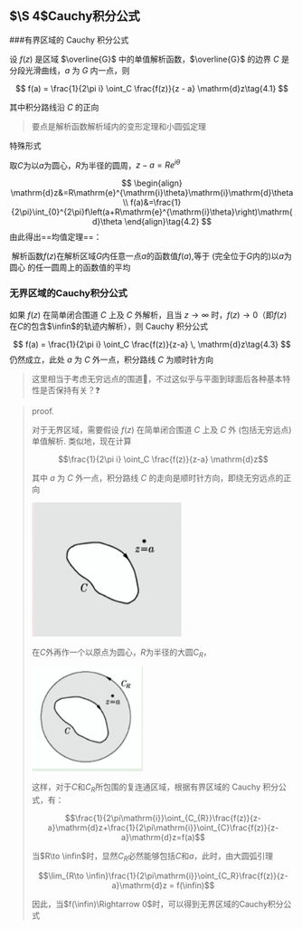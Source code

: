 ## $\S 4$Cauchy积分公式

###有界区域的 Cauchy 积分公式

设 $f(z)$ 是区域 $\overline{G}$ 中的单值解析函数，$\overline{G}$ 的边界 $C$ 是分段光滑曲线，$a$ 为 $G$ 内一点，则

$$
f(a) = \frac{1}{2\pi i} \oint_C \frac{f(z)}{z - a} \mathrm{d}z\tag{4.1}
$$


其中积分路线沿 $C$ 的正向

> 要点是解析函数解析域内的变形定理和小圆弧定理

特殊形式

取$C$为以$a$为圆心，$R$为半径的圆周，$z-a=Re^{i\theta}$

$$
\begin{align}
\mathrm{d}z&=R\mathrm{e}^{\mathrm{i}\theta}\mathrm{i}\mathrm{d}\theta\\ f(a)&=\frac{1}{2\pi}\int_{0}^{2\pi}f\left(a+R\mathrm{e}^{\mathrm{i}\theta}\right)\mathrm{d}\theta
\end{align}\tag{4.2}
$$
由此得出==均值定理==：

​	解析函数$f(z)$在解析区域$G$内任意一点$a$的函数值$f(a)$,等于 (完全位于$G$内的)以$a$为圆心 的任一圆周上的函数值的平均

### 无界区域的Cauchy积分公式

如果 $f(z)$ 在简单闭合围道 $C$ 上及 $C$ 外解析，且当 $z \to \infty$ 时，$f(z) \to 0$（即$f(z)$在$C$的包含$\infin$的轨迹内解析），则 Cauchy 积分公式

$$
f(a) = \frac{1}{2\pi i} \oint_C \frac{f(z)}{z-a} \, \mathrm{d}z\tag{4.3}
$$
仍然成立，此处 $a$ 为 $C$ 外一点，积分路线 $C$ 为顺时针方向

> 这里相当于考虑无穷远点的围道🤔，不过这似乎与平面到球面后各种基本特性是否保持有关？❓

> proof.
>
> 对于无界区域，需要假设 $f(z)$ 在简单闭合围道 $C$ 上及 $C$ 外 (包括无穷远点) 单值解析. 类似地，现在计算
>
> ```math
> \frac{1}{2\pi i} \oint_C \frac{f(z)}{z-a} \mathrm{d}z
> ```
>
> 其中 $a$ 为 $C$ 外一点，积分路线 $C$ 的走向是顺时针方向，即绕无穷远点的正向
>
> <img src="./image-20250724141842307-1753337929515-1.png" alt="image-20250724141842307" style="zoom:80%;" />
>
> 在$C$外再作一个以原点为圆心，$R$为半径的大圆$C_R$，
>
> <img src="./image-20250724142232644.png" alt="image-20250724142232644" style="zoom:80%;" />
>
> 这样，对于$C$和$C_R$所包围的复连通区域，根据有界区域的 Cauchy 积分公式，有：
>
> ```math
> \frac{1}{2\pi\mathrm{i}}\oint_{C_{R}}\frac{f(z)}{z-a}\mathrm{d}z+\frac{1}{2\pi\mathrm{i}}\oint_{C}\frac{f(z)}{z-a}\mathrm{d}z=f(a)
> ```
>
> 当$R\to \infin$时，显然$C_R$必然能够包括$C$和$a$，此时，由大圆弧引理
>
> ```math
> \lim_{R\to \infin}\frac{1}{2\pi\mathrm{i}}\oint_{C_R}\frac{f(z)}{z-a}\mathrm{d}z = f(\infin)
> ```
>
> 因此，当$f(\infin)\Rightarrow 0$时，可以得到无界区域的Cauchy积分公式